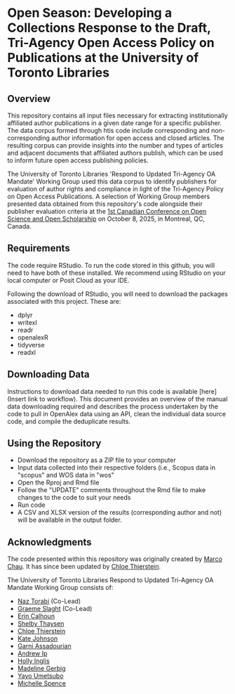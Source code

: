 # Open Season: Developing a Collections Response to the Draft, Tri-Agency Open Access Policy on Publications at the University of Toronto Libraries 

## Overview
This repository contains all input files necessary for extracting institutionally affiliated author publications in a given date range for a specific publisher. The data corpus formed through htis code include corresponding and non-corresponding author information for open access and closed articles. The resulting corpus can provide insights into the number and types of articles and adjacent documents that affiliated authors publish, which can be used to inform future open access publishing policies. 

The University of Toronto Libraries 'Respond to Updated Tri-Agency OA Mandate' Working Group used this data corpus to identify publishers for evaluation of author rights and compliance in light of the Tri-Agency Policy on Open Access Publications. A selection of Working Group members presented data obtained from this repository's code alongside their publisher evaluation criteria at the [1st Canadian Conference on Open Science and Open Scholarship](https://oscanada.github.io/en/) on October 8, 2025, in Montreal, QC, Canada.

## Requirements 
The code require RStudio. To run the code stored in this github, you will need to have both of these installed. We recommend using RStudio on your local computer or Posit Cloud as your IDE. 

Following the download of RStudio, you will need to download the packages associated with this project. These are:
* dplyr
* writexl
* readr
* openalexR
* tidyverse
* readxl

## Downloading Data
Instructions to download data needed to run this code is available [here](Insert link to workflow). This document provides an overview of the manual data downloading required and describes the process undertaken by the code to pull in OpenAlex data using an API, clean the individual data source code, and compile the deduplicate results. 

## Using the Repository
* Download the repository as a ZIP file to your computer
* Input data collected into their respective folders (i.e., Scopus data in "scopus" and WOS data in "wos"
* Open the Rproj and Rmd file
* Follow the "UPDATE" comments throughout the Rmd file to make changes to the code to suit your needs
* Run code
* A CSV and XLSX version of the results (corresponding author and not) will be available in the output folder.

## Acknowledgments
The code presented within this repository was originally created by [Marco Chau](https://www.linkedin.com/in/marco-chau-8897091b1/?originalSubdomain=ca). It has since been updated by [Chloe Thierstein](https://www.linkedin.com/in/chloe-t-850246249/). 

The University of Toronto Libraries Respond to Updated Tri-Agency OA Mandate Working Group consists of:
* [Naz Torabi](https://onesearch.library.utoronto.ca/library-staff/naz-torabi) (Co-Lead)
* [Graeme Slaght](https://onesearch.library.utoronto.ca/library-staff/graeme-slaght) (Co-Lead)
* [Erin Calhoun](https://onesearch.library.utoronto.ca/library-staff/erin-calhoun)
* [Shelby Thaysen](https://onesearch.library.utoronto.ca/library-staff/shelby-thaysen)
* [Chloe Thierstein](https://www.linkedin.com/in/chloe-t-850246249/)
* [Kate Johnson](https://onesearch.library.utoronto.ca/library-staff/kate-johnson)
* [Garni Assadourian](https://onesearch.library.utoronto.ca/library-staff/garni-assadourian)
* [Andrew Ip](https://onesearch.library.utoronto.ca/library-staff/andrew-ip)
* [Holly Inglis](https://onesearch.library.utoronto.ca/library-staff/holly-inglis)
* [Madeline Gerbig](https://onesearch.library.utoronto.ca/library-staff/madeline-gerbig)
* [Yayo Umetsubo](https://onesearch.library.utoronto.ca/library-staff/yayo-umetsubo)
* [Michelle Spence](https://onesearch.library.utoronto.ca/library-staff/michelle-spence)








